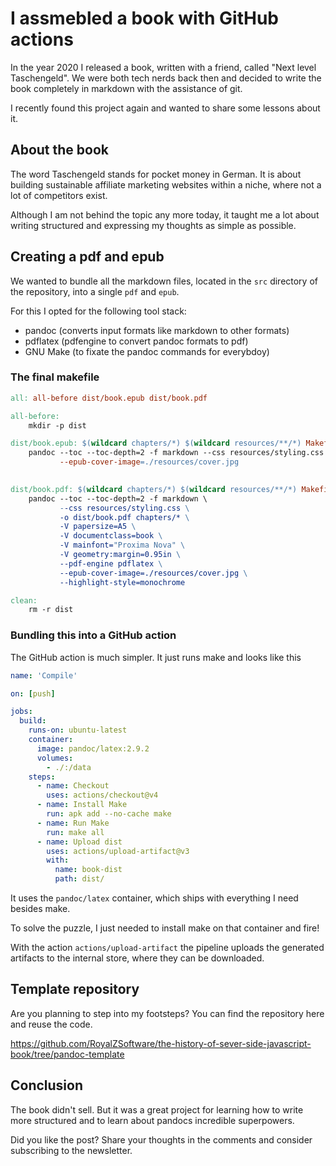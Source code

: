 # I assmebled a book with GitHub actions
In the year 2020 I released a book, written with a friend, called "Next level Taschengeld".
We were both tech nerds back then and decided to write the book completely in markdown with the assistance of git.

I recently found this project again and wanted to share some lessons about it.

## About the book
The word Taschengeld stands for pocket money in German. It is about building sustainable affiliate marketing websites within a niche, where not a lot of competitors exist.

Although I am not behind the topic any more today, it taught me a lot about writing structured and expressing my thoughts as simple as possible.

## Creating a pdf and epub
We wanted to bundle all the markdown files, located in the `src` directory of the repository, into a single `pdf` and `epub`.

For this I opted for the following tool stack:
- pandoc (converts input formats like markdown to other formats)
- pdflatex (pdfengine to convert pandoc formats to pdf)
- GNU Make (to fixate the pandoc commands for everybdoy)

### The final makefile

```Makefile
all: all-before dist/book.epub dist/book.pdf

all-before:
	mkdir -p dist

dist/book.epub: $(wildcard chapters/*) $(wildcard resources/**/*) Makefile
	pandoc --toc --toc-depth=2 -f markdown --css resources/styling.css -o dist/book.epub chapters/* \
	       --epub-cover-image=./resources/cover.jpg
	

dist/book.pdf: $(wildcard chapters/*) $(wildcard resources/**/*) Makefile
	pandoc --toc --toc-depth=2 -f markdown \
	       --css resources/styling.css \
	       -o dist/book.pdf chapters/* \
	       -V papersize=A5 \
	       -V documentclass=book \
	       -V mainfont="Proxima Nova" \
	       -V geometry:margin=0.95in \
	       --pdf-engine pdflatex \
	       --epub-cover-image=./resources/cover.jpg \
	       --highlight-style=monochrome

clean:
	rm -r dist
```

### Bundling this into a GitHub action
The GitHub action is much simpler. It just runs make and looks like this

```yml
name: 'Compile'

on: [push]

jobs:
  build:
    runs-on: ubuntu-latest
    container:
      image: pandoc/latex:2.9.2
      volumes:
        - ./:/data
    steps:
      - name: Checkout
        uses: actions/checkout@v4
      - name: Install Make
        run: apk add --no-cache make
      - name: Run Make
        run: make all
      - name: Upload dist
        uses: actions/upload-artifact@v3
        with:
          name: book-dist
          path: dist/
```

It uses the `pandoc/latex` container, which ships with everything I need besides make.

To solve the puzzle, I just needed to install make on that container and fire!

With the action `actions/upload-artifact` the pipeline uploads the generated artifacts to the internal store, where they can be downloaded.

## Template repository
Are you planning to step into my footsteps? You can find the repository here and reuse the code.

https://github.com/RoyalZSoftware/the-history-of-sever-side-javascript-book/tree/pandoc-template

## Conclusion
The book didn't sell. But it was a great project for learning how to write more structured and to learn about pandocs incredible superpowers.

Did you like the post?
Share your thoughts in the comments and consider subscribing to the newsletter.
